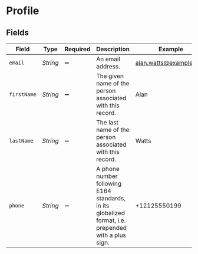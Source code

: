 # Profile


## Fields

| Field                                                                                               | Type                                                                                                | Required                                                                                            | Description                                                                                         | Example                                                                                             |
| --------------------------------------------------------------------------------------------------- | --------------------------------------------------------------------------------------------------- | --------------------------------------------------------------------------------------------------- | --------------------------------------------------------------------------------------------------- | --------------------------------------------------------------------------------------------------- |
| `email`                                                                                             | *String*                                                                                            | :heavy_minus_sign:                                                                                  | An email address.                                                                                   | alan.watts@example.com                                                                              |
| `firstName`                                                                                         | *String*                                                                                            | :heavy_minus_sign:                                                                                  | The given name of the person associated with this record.                                           | Alan                                                                                                |
| `lastName`                                                                                          | *String*                                                                                            | :heavy_minus_sign:                                                                                  | The last name of the person associated with this record.                                            | Watts                                                                                               |
| `phone`                                                                                             | *String*                                                                                            | :heavy_minus_sign:                                                                                  | A phone number following E164 standards, in its globalized format, i.e. prepended with a plus sign. | +12125550199                                                                                        |